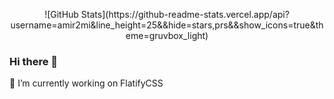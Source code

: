 <p align="center">
![GitHub Stats](https://github-readme-stats.vercel.app/api?username=amir2mi&line_height=25&&hide=stars,prs&&show_icons=true&theme=gruvbox_light)
<!-- ![Top Languages](https://github-readme-stats.vercel.app/api/top-langs/?username=amir2mi&layout=compact&theme=gruvbox_light) -->
</p>

### Hi there 👋

🔭 I’m currently working on FlatifyCSS

